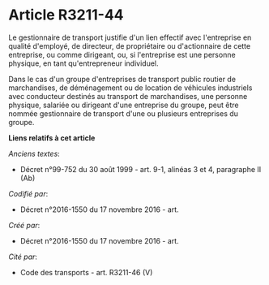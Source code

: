 # Article R3211-44

Le gestionnaire de transport justifie d'un lien effectif avec l'entreprise en qualité d'employé, de directeur, de
propriétaire ou d'actionnaire de cette entreprise, ou comme dirigeant, ou, si l'entreprise est une personne physique, en tant
qu'entrepreneur individuel.

Dans le cas d'un groupe d'entreprises de transport public routier de marchandises, de déménagement ou de location de
véhicules industriels avec conducteur destinés au transport de marchandises, une personne physique, salariée ou dirigeant
d'une entreprise du groupe, peut être nommée gestionnaire de transport d'une ou plusieurs entreprises du groupe.

**Liens relatifs à cet article**

_Anciens textes_:

  - Décret n°99-752 du 30 août 1999 - art. 9-1, alinéas 3 et 4, paragraphe II  (Ab)

_Codifié par_:

  - Décret n°2016-1550 du 17 novembre 2016 - art.

_Créé par_:

  - Décret n°2016-1550 du 17 novembre 2016 - art.

_Cité par_:

  - Code des transports - art. R3211-46 (V)
